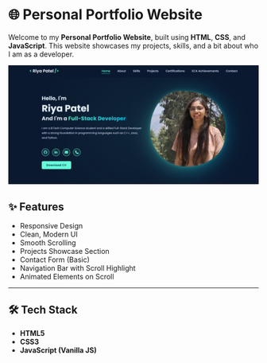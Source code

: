 # 🌐 Personal Portfolio Website

Welcome to my **Personal Portfolio Website**, built using **HTML**, **CSS**, and **JavaScript**. This website showcases my projects, skills, and a bit about who I am as a developer.

![Portfolio Screenshot](portfolio.png) <!-- Optional: Add a screenshot of your homepage -->


## ✨ Features

- Responsive Design
- Clean, Modern UI
- Smooth Scrolling
- Projects Showcase Section
- Contact Form (Basic)
- Navigation Bar with Scroll Highlight
- Animated Elements on Scroll

---

## 🛠️ Tech Stack

- **HTML5**
- **CSS3**
- **JavaScript (Vanilla JS)**



